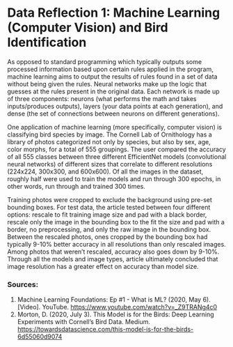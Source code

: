 # Data Reflection 1: Machine Learning (Computer Vision) and Bird Identification

As opposed to standard programming which typically outputs some processed information based upon certain rules applied in the program, machine learning aims to output the results of rules found in a set of data without being given the rules. Neural networks make up the logic that guesses at the rules present in the original data. Each network is made up of three components: neurons (what performs the math and takes inputs/produces outputs), layers (your data points at each generation), and dense (the set of connections between neurons on different generations). 

One application of machine learning (more specifically, computer vision) is classifying bird species by image. The Cornell Lab of Ornithology has a library of photos categorized not only by species, but also by sex, age, color morphs, for a total of 555 groupings. The user compared the accuracy of all 555 classes between three different EfficientNet models (convolutional neural networks) of different sizes that correlate to different resolutions (224x224, 300x300, and 600x600). Of all the images in the dataset, roughly half were used to train the models and run through 300 epochs, in other words, run through and trained 300 times. 

Training photos were cropped to exclude the background using pre-set bounding boxes. For test data, the article tested between four different options: rescale to fit training image size and pad with a black border, rescale only the image in the bounding box to the fit the size and pad with a border, no preprocessing, and only the raw image in the bounding box. Between the rescaled photos, ones cropped by the bounding box had typically 9-10% better accuracy in all resolutions than only rescaled images. Among photos that weren’t rescaled, accuracy also goes down by 9-10%. Through all the models and image types, article ultimately concluded that image resolution has a greater effect on accuracy than model size.

### Sources:
  1. Machine Learning Foundations: Ep #1 - What is ML? (2020, May 6). [Video]. YouTube. https://www.youtube.com/watch?v=_Z9TRANg4c0
  2. Morton, D. (2020, July 3). This Model is for the Birds: Deep Learning Experiments with Cornell’s Bird Data. Medium. https://towardsdatascience.com/this-model-is-for-the-birds-6d55060d9074
